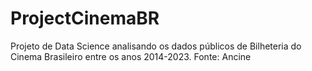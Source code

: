 # ProjectCinemaBR
Projeto de Data Science analisando os dados públicos de Bilheteria do Cinema Brasileiro entre os anos 2014-2023.
Fonte: Ancine
